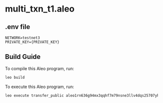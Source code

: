 # multi_txn_t1.aleo

## .env file 

```
NETWORK=testnet3
PRIVATE_KEY={PRIVATE_KEY}
```

## Build Guide

To compile this Aleo program, run:
```bash
leo build
```

To execute this Aleo program, run:
```bash
leo execute transfer_public aleo1rn636g94mx3qqhf7m79nsne3llv4dqs25707yhwcrk92p0kwrc9qe392wg 3u64 1u64
```

